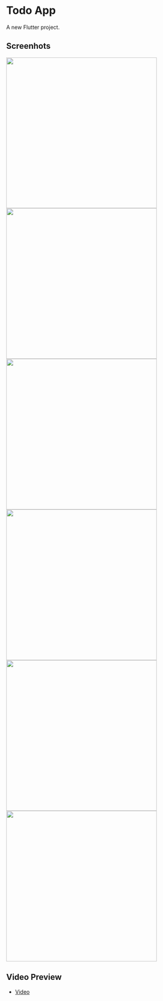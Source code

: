 # Todo App
A new Flutter project.

## Screenhots
<p float="left">
  <img src="https://user-images.githubusercontent.com/52534980/181423801-5f663414-8b46-4f98-a56b-1df16a4bc0a0.jpg" height="400">
  <img src="https://user-images.githubusercontent.com/52534980/181424824-c9d60c0b-7f66-4197-a309-d99003f9d97f.jpg" height="400">
  <img src="https://user-images.githubusercontent.com/52534980/181424908-aa67dd52-a704-4c7e-83a0-28bf546de5a0.jpg" height="400">
  <img src="https://user-images.githubusercontent.com/52534980/181424916-6b44712b-3cbd-4da7-aca2-059052884d68.jpg" height="400">
  <img src="https://user-images.githubusercontent.com/52534980/181424923-0992e39d-6203-4363-8629-26a89edd4bf8.jpg" height="400">
  <img src="https://user-images.githubusercontent.com/52534980/181424927-33b5ee5f-0583-453c-8e46-16c137aa2126.jpg" height="400">
</p>

## Video Preview
- [Video](https://drive.google.com/file/d/10XIQXettP4jrrEik4cpfH72FIPp-iTI-/view?usp=sharing)
